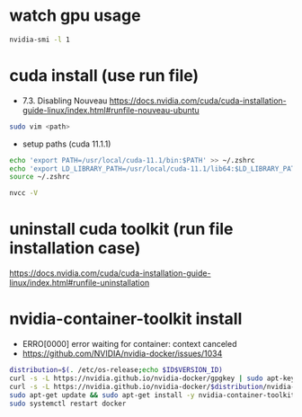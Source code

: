 # watch gpu usage
```bash
nvidia-smi -l 1
```

# cuda install (use run file)

- 7.3. Disabling Nouveau
<https://docs.nvidia.com/cuda/cuda-installation-guide-linux/index.html#runfile-nouveau-ubuntu>
```bash
sudo vim <path>
```
- setup paths (cuda 11.1.1)
```bash
echo 'export PATH=/usr/local/cuda-11.1/bin:$PATH' >> ~/.zshrc
echo 'export LD_LIBRARY_PATH=/usr/local/cuda-11.1/lib64:$LD_LIBRARY_PATH' >> ~/.zshrc
source ~/.zshrc
```
```bash
nvcc -V
```

# uninstall cuda toolkit (run file installation case)
<https://docs.nvidia.com/cuda/cuda-installation-guide-linux/index.html#runfile-uninstallation>

# nvidia-container-toolkit install
- ERRO[0000] error waiting for container: context canceled
- https://github.com/NVIDIA/nvidia-docker/issues/1034
```bash
distribution=$(. /etc/os-release;echo $ID$VERSION_ID)
curl -s -L https://nvidia.github.io/nvidia-docker/gpgkey | sudo apt-key add -
curl -s -L https://nvidia.github.io/nvidia-docker/$distribution/nvidia-docker.list | sudo tee /etc/apt/sources.list.d/nvidia-docker.list
sudo apt-get update && sudo apt-get install -y nvidia-container-toolkit
sudo systemctl restart docker
```
